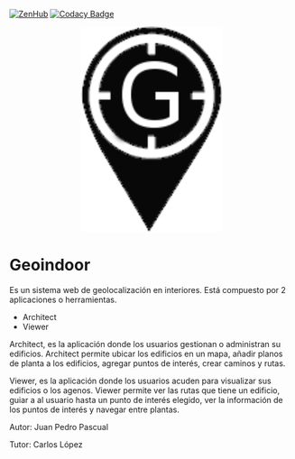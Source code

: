 [![ZenHub](https://raw.githubusercontent.com/ZenHubIO/support/master/zenhub-badge.png)](https://zenhub.com)
[![Codacy Badge](https://api.codacy.com/project/badge/Grade/16aa07e190b74784a78b31d268ef4b4a)](https://www.codacy.com/app/jppasvit/geo-indoor?utm_source=github.com&amp;utm_medium=referral&amp;utm_content=jppasvit/geo-indoor&amp;utm_campaign=Badge_Grade)

<div align="center">
 <img src="geoindoor/architect/images/logo.png" width="250" > 
</div>
<h1>Geoindoor</h1>

Es un sistema web de geolocalización en interiores. Está compuesto por 2 aplicaciones o herramientas.

+ Architect
+ Viewer

Architect, es la aplicación donde los usuarios gestionan o administran su edificios. Architect permite ubicar los edificios en un mapa, añadir planos de planta a los edificios, agregar puntos de interés, crear caminos y rutas.

Viewer, es la aplicación donde los usuarios acuden para visualizar sus edificios o los agenos. Viewer permite ver las rutas que tiene un edificio, guiar a al usuario hasta un punto de interés elegido, ver la información de los puntos de interés y navegar entre plantas.


Autor: Juan Pedro Pascual

Tutor: Carlos López
